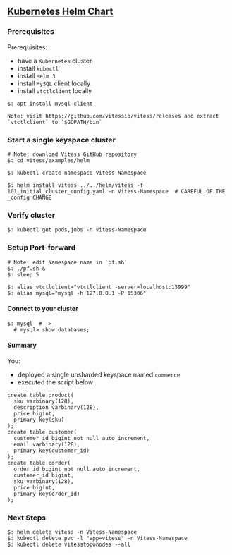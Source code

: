 ## [Kubernetes Helm Chart](https://vitess.io/docs/get-started/helm/)

### Prerequisites

Prerequisites:
* have a `Kubernetes` cluster
* install `kubectl`
* install `Helm 3`
* install `MySQL` client locally
* install `vtctlclient` locally

```
$: apt install mysql-client

Note: visit https://github.com/vitessio/vitess/releases and extract `vtctlclient` to `$GOPATH/bin`
```

### Start a single keyspace cluster

```
# Note: download Vitess GitHub repository
$: cd vitess/examples/helm

$: kubectl create namespace Vitess-Namespace
```

```
$: helm install vitess ../../helm/vitess -f 101_initial_cluster_config.yaml -n Vitess-Namespace  # CAREFUL OF THE _config CHANGE
```

### Verify cluster

```
$: kubectl get pods,jobs -n Vitess-Namespace
```

### Setup Port-forward

```
# Note: edit Namespace name in `pf.sh`
$: ./pf.sh &
$: sleep 5

$: alias vtctlclient="vtctlclient -server=localhost:15999"
$: alias mysql="mysql -h 127.0.0.1 -P 15306"
```

#### Connect to your cluster

```
$: mysql  # ->
  # mysql> show databases;
```

#### Summary

You:
* deployed a single unsharded keyspace named `commerce`
* executed the script below

```
create table product(
  sku varbinary(128),
  description varbinary(128),
  price bigint,
  primary key(sku)
);
create table customer(
  customer_id bigint not null auto_increment,
  email varbinary(128),
  primary key(customer_id)
);
create table corder(
  order_id bigint not null auto_increment,
  customer_id bigint,
  sku varbinary(128),
  price bigint,
  primary key(order_id)
);
```

### Next Steps

```
$: helm delete vitess -n Vitess-Namespace
$: kubectl delete pvc -l "app=vitess" -n Vitess-Namespace
$: kubectl delete vitesstoponodes --all
```
